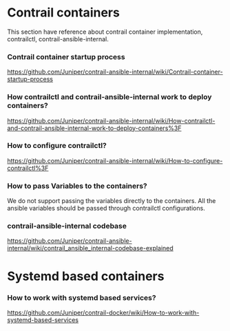 # Contrail containers
This section have reference about contrail container implementation, contrailctl, contrail-ansible-internal.

### Contrail container startup process
https://github.com/Juniper/contrail-ansible-internal/wiki/Contrail-container-startup-process

### How contrailctl and contrail-ansible-internal work to deploy containers?
https://github.com/Juniper/contrail-ansible-internal/wiki/How-contrailctl-and-contrail-ansible-internal-work-to-deploy-containers%3F

### How to configure contrailctl?
https://github.com/Juniper/contrail-ansible-internal/wiki/How-to-configure-contrailctl%3F

### How to pass Variables to the containers?
We do not support passing the variables directly to the containers. All the ansible variables should be passed through contrailctl configurations.

### contrail-ansible-internal codebase
https://github.com/Juniper/contrail-ansible-internal/wiki/contrail_ansible_internal-codebase-explained

# Systemd based containers
### How to work with systemd based services?
https://github.com/Juniper/contrail-docker/wiki/How-to-work-with-systemd-based-services

